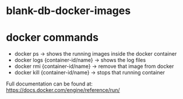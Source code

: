 # blank-db-docker-images


# docker commands
- docker ps -> shows the running images inside the docker container
- docker logs {container-id/name} -> shows the log files
- docker rmi {container-id/name} -> remove that image from docker
- docker kill {container-id/name} -> stops that running container



Full documentation can be found at:
https://docs.docker.com/engine/reference/run/
